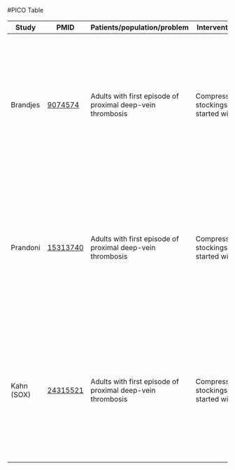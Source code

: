 #PICO Table

Study        | PMID                                    |Patients/population/problem|Intervention|Comparison|Outcome|
------------ | ----------------------------------------|---------------------------|------------|----------|-------|
| Brandjes      |[9074574](http://pubmed.gov/9074574)  |Adults with first episode of proximal deep-vein thrombosis|Compression stockings started with |No stockings|Mild to moderate post-phelbitic syndrome (Villata scale) assessed by blinded examinders (patients told not to wear stockings to the evaluation)|
| Prandoni      |[15313740](http://pubmed.gov/15313740)|Adults with first episode of proximal deep-vein thrombosis|Compression stockings started with |No stockings|Mild to moderate post-phelbitic syndrome (Villata scale) assessed by blinded examinders (patients told not to wear stockings to the evaluation)|
| Kahn (SOX)    |[24315521](http://pubmed.gov/24315521)|Adults with first episode of proximal deep-vein thrombosis|Compression stockings started with |Sstockings with less than 5 mm Hg compression at the ankle|Mild to moderate post-phelbitic syndrome (Villata scale) assessed by blinded examinders (patients told not to wear stockings to the evaluation)|
